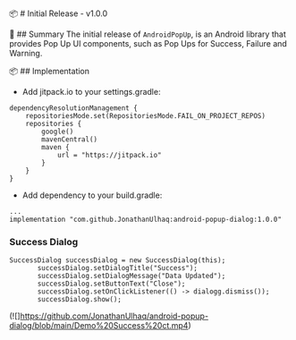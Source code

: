 📦 # Initial Release - v1.0.0

🔰 ## Summary
The initial release of `AndroidPopUp`, is an Android library that provides Pop Up UI components, such as Pop Ups for Success, Failure and Warning.

📦 ## Implementation
- Add jitpack.io to your settings.gradle:
```
dependencyResolutionManagement {
    repositoriesMode.set(RepositoriesMode.FAIL_ON_PROJECT_REPOS)
    repositories {
        google()
        mavenCentral()
        maven {
            url = "https://jitpack.io"
        }
    }
}
```
- Add dependency to your build.gradle:
```
...
implementation "com.github.JonathanUlhaq:android-popup-dialog:1.0.0"
```
### Success Dialog
 ```
SuccessDialog successDialog = new SuccessDialog(this);
        successDialog.setDialogTitle("Success");
        successDialog.setDialogMessage("Data Updated");
        successDialog.setButtonText("Close");
        successDialog.setOnClickListener(() -> dialogg.dismiss());
        successDialog.show();
```
(![]https://github.com/JonathanUlhaq/android-popup-dialog/blob/main/Demo%20Success%20ct.mp4)
